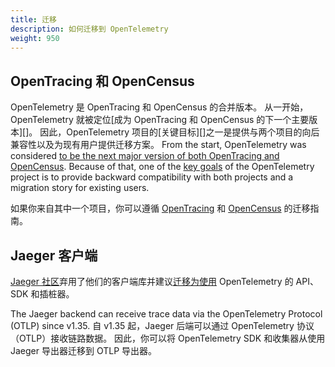 ```yaml
---
title: 迁移
description: 如何迁移到 OpenTelemetry
weight: 950
---
```


## OpenTracing 和 OpenCensus

OpenTelemetry 是 OpenTracing 和 OpenCensus 的合并版本。
从一开始，OpenTelemetry 就被定位\[成为 OpenTracing 和 OpenCensus 的下一个主要版本]\[]。
因此，OpenTelemetry 项目的\[关键目标]\[]之一是提供与两个项目的向后兼容性以及为现有用户提供迁移方案。 From the
start, OpenTelemetry was considered [to be the next major version of both
OpenTracing and OpenCensus][]. Because of that, one of the [key goals][] of the
OpenTelemetry project is to provide backward compatibility with both projects
and a migration story for existing users.

如果你来自其中一个项目，你可以遵循 [OpenTracing](opentracing/) 和
[OpenCensus](opencensus/) 的迁移指南。

## Jaeger 客户端

[Jaeger 社区](https://www.jaegertracing.io/)弃用了他们的客户端库并建议[迁移为使用](https://www.jaegertracing.io/docs/latest/migration/)
OpenTelemetry 的 API、SDK 和插桩器。

The Jaeger backend can receive trace data via the OpenTelemetry Protocol (OTLP)
since v1.35. 自 v1.35 起，Jaeger 后端可以通过 OpenTelemetry 协议（OTLP）接收链路数据。
因此，你可以将 OpenTelemetry SDK 和收集器从使用 Jaeger 导出器迁移到 OTLP 导出器。

[to be the next major version of both OpenTracing and OpenCensus]: https://www.cncf.io/blog/2019/05/21/a-brief-history-of-opentelemetry-so-far/
[key goals]: https://medium.com/opentracing/merging-opentracing-and-opencensus-f0fe9c7ca6f0
